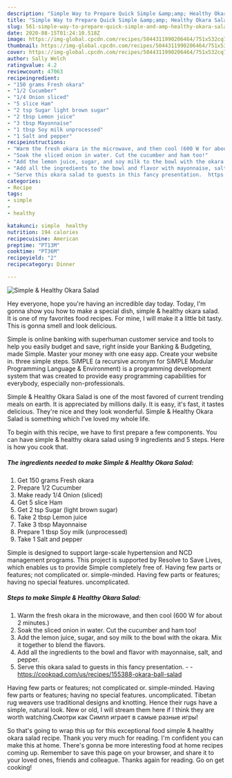 ```yaml
---
description: "Simple Way to Prepare Quick Simple &amp;amp; Healthy Okara Salad"
title: "Simple Way to Prepare Quick Simple &amp;amp; Healthy Okara Salad"
slug: 561-simple-way-to-prepare-quick-simple-and-amp-healthy-okara-salad
date: 2020-08-15T01:24:10.518Z
image: https://img-global.cpcdn.com/recipes/5044311990206464/751x532cq70/simple-healthy-okara-salad-recipe-main-photo.jpg
thumbnail: https://img-global.cpcdn.com/recipes/5044311990206464/751x532cq70/simple-healthy-okara-salad-recipe-main-photo.jpg
cover: https://img-global.cpcdn.com/recipes/5044311990206464/751x532cq70/simple-healthy-okara-salad-recipe-main-photo.jpg
author: Sally Welch
ratingvalue: 4.2
reviewcount: 47063
recipeingredient:
- "150 grams Fresh okara"
- "1/2 Cucumber"
- "1/4 Onion sliced"
- "5 slice Ham"
- "2 tsp Sugar light brown sugar"
- "2 tbsp Lemon juice"
- "3 tbsp Mayonnaise"
- "1 tbsp Soy milk unprocessed"
- "1 Salt and pepper"
recipeinstructions:
- "Warm the fresh okara in the microwave, and then cool (600 W for about 2 minutes.)"
- "Soak the sliced onion in water. Cut the cucumber and ham too!"
- "Add the lemon juice, sugar, and soy milk to the bowl with the okara. Mix it together to blend the flavors."
- "Add all the ingredients to the bowl and flavor with mayonnaise, salt, and pepper."
- "Serve this okara salad to guests in this fancy presentation.  https://cookpad.com/us/recipes/155388-okara-ball-salad"
categories:
- Recipe
tags:
- simple
- 
- healthy

katakunci: simple  healthy 
nutrition: 194 calories
recipecuisine: American
preptime: "PT13M"
cooktime: "PT36M"
recipeyield: "2"
recipecategory: Dinner

---
```



![Simple &amp; Healthy Okara Salad](https://img-global.cpcdn.com/recipes/5044311990206464/751x532cq70/simple-healthy-okara-salad-recipe-main-photo.jpg)

Hey everyone, hope you're having an incredible day today. Today, I'm gonna show you how to make a special dish, simple &amp; healthy okara salad. It is one of my favorites food recipes. For mine, I will make it a little bit tasty. This is gonna smell and look delicious.

Simple is online banking with superhuman customer service and tools to help you easily budget and save, right inside your Banking &amp; Budgeting, made Simple. Master your money with one easy app. Create your website in. three simple steps. SiMPLE (a recursive acronym for SiMPLE Modular Programming Language &amp; Environment) is a programming development system that was created to provide easy programming capabilities for everybody, especially non-professionals.

Simple &amp; Healthy Okara Salad is one of the most favored of current trending meals on earth. It is appreciated by millions daily. It is easy, it's fast, it tastes delicious. They're nice and they look wonderful. Simple &amp; Healthy Okara Salad is something which I've loved my whole life.


To begin with this recipe, we have to first prepare a few components. You can have simple &amp; healthy okara salad using 9 ingredients and 5 steps. Here is how you cook that.

<!--inarticleads1-->

##### The ingredients needed to make Simple &amp; Healthy Okara Salad:

1. Get 150 grams Fresh okara
1. Prepare 1/2 Cucumber
1. Make ready 1/4 Onion (sliced)
1. Get 5 slice Ham
1. Get 2 tsp Sugar (light brown sugar)
1. Take 2 tbsp Lemon juice
1. Take 3 tbsp Mayonnaise
1. Prepare 1 tbsp Soy milk (unprocessed)
1. Take 1 Salt and pepper


Simple is designed to support large-scale hypertension and NCD management programs. This project is supported by Resolve to Save Lives, which enables us to provide Simple completely free of. Having few parts or features; not complicated or. simple-minded. Having few parts or features; having no special features. uncomplicated. 

<!--inarticleads2-->

##### Steps to make Simple &amp; Healthy Okara Salad:

1. Warm the fresh okara in the microwave, and then cool (600 W for about 2 minutes.)
1. Soak the sliced onion in water. Cut the cucumber and ham too!
1. Add the lemon juice, sugar, and soy milk to the bowl with the okara. Mix it together to blend the flavors.
1. Add all the ingredients to the bowl and flavor with mayonnaise, salt, and pepper.
1. Serve this okara salad to guests in this fancy presentation. -  - https://cookpad.com/us/recipes/155388-okara-ball-salad


Having few parts or features; not complicated or. simple-minded. Having few parts or features; having no special features. uncomplicated. Tibetan rug weavers use traditional designs and knotting. Hence their rugs have a simple, natural look. New or old, I will stream them here if I think they are worth watching.Смотри как Симпл играет в самые разные игры! 

So that's going to wrap this up for this exceptional food simple &amp; healthy okara salad recipe. Thank you very much for reading. I'm confident you can make this at home. There's gonna be more interesting food at home recipes coming up. Remember to save this page on your browser, and share it to your loved ones, friends and colleague. Thanks again for reading. Go on get cooking!
